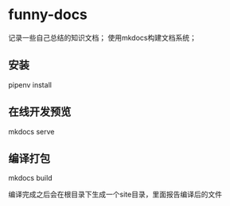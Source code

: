 # funny-docs

记录一些自己总结的知识文档；
使用mkdocs构建文档系统；

## 安装
pipenv install

## 在线开发预览
mkdocs serve

## 编译打包
mkdocs build

编译完成之后会在根目录下生成一个site目录，里面报告编译后的文件

